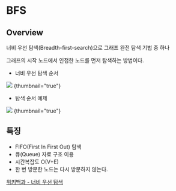 # BFS

## Overview
너비 우선 탐색(Breadth-first-search)으로 그래프 완전 탐색 기법 중 하나

그래프의 시작 노드에서 인접한 노드를 먼저 탐색하는 방법이다.

- 너비 우선 탐색 순서

![](https://upload.wikimedia.org/wikipedia/commons/thumb/3/33/Breadth-first-tree.svg/1280px-Breadth-first-tree.svg.png) {thumbnail="true"}

- 탐색 순서 예제

![](https://upload.wikimedia.org/wikipedia/commons/4/46/Animated_BFS.gif) {thumbnail="true"}


## 특징
- FIFO(First In First Out) 탐색
- 큐(Queue) 자료 구조 이용
- 시간복잡도 O(V+E)
- 한 번 방문한 노드는 다시 방문하지 않는다.



<seealso>
    <category ref="ref">
        <a href="https://ko.wikipedia.org/wiki/너비_우선_탐색">위키백과 - 너비 우선 탐색</a>
    </category>
</seealso>